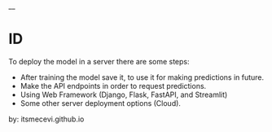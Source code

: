 __

# ID

To deploy the model in a server there are some steps:

* After training the model save it, to use it for making predictions in future.
* Make the API endpoints in order to request predictions.
* Using Web Framework (Django, Flask, FastAPI, and Streamlit)
* Some other server deployment options (Cloud).

by: itsmecevi.github.io


